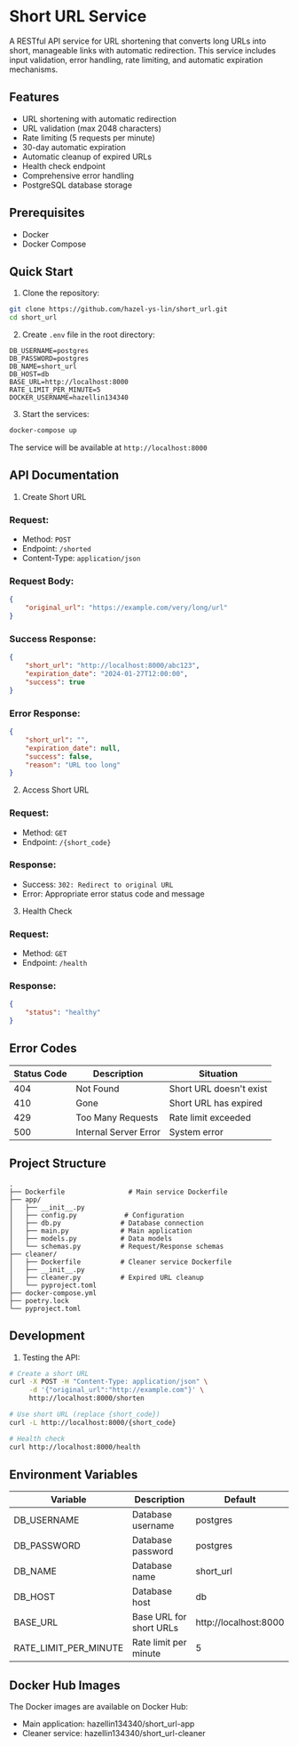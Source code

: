# Short URL Service

A RESTful API service for URL shortening that converts long URLs into short, manageable links with automatic redirection. This service includes input validation, error handling, rate limiting, and automatic expiration mechanisms.

## Features

- URL shortening with automatic redirection
- URL validation (max 2048 characters)
- Rate limiting (5 requests per minute)
- 30-day automatic expiration
- Automatic cleanup of expired URLs
- Health check endpoint
- Comprehensive error handling
- PostgreSQL database storage

## Prerequisites

- Docker
- Docker Compose

## Quick Start

1. Clone the repository:
```bash
git clone https://github.com/hazel-ys-lin/short_url.git
cd short_url
```

2. Create `.env` file in the root directory:
```env
DB_USERNAME=postgres
DB_PASSWORD=postgres
DB_NAME=short_url
DB_HOST=db
BASE_URL=http://localhost:8000
RATE_LIMIT_PER_MINUTE=5
DOCKER_USERNAME=hazellin134340
```

3. Start the services:
```bash
docker-compose up
```

The service will be available at `http://localhost:8000`

## API Documentation
1. Create Short URL
### Request:
- Method: `POST`
- Endpoint: `/shorted`
- Content-Type: `application/json`

### Request Body:
```json
{
    "original_url": "https://example.com/very/long/url"
}
```

### Success Response:
```json
{
    "short_url": "http://localhost:8000/abc123",
    "expiration_date": "2024-01-27T12:00:00",
    "success": true
}
```

### Error Response:
```json
{
    "short_url": "",
    "expiration_date": null,
    "success": false,
    "reason": "URL too long"
}
```


2. Access Short URL
### Request:
- Method: `GET`
- Endpoint: `/{short_code}`

### Response:
- Success: `302: Redirect to original URL`
- Error: Appropriate error status code and message

3. Health Check
### Request:
- Method: `GET`
- Endpoint: `/health`

### Response:
```json
{
    "status": "healthy"
}
```

## Error Codes
| Status Code | Description           | Situation               |
| ----------- | --------------------- | ----------------------- |
| 404         | Not Found             | Short URL doesn't exist |
| 410         | Gone                  | Short URL has expired   |
| 429         | Too Many Requests     | Rate limit exceeded     |
| 500         | Internal Server Error | System error            |

## Project Structure
```
.
├── Dockerfile                # Main service Dockerfile
├── app/
│   ├── __init__.py
│   ├── config.py            # Configuration
│   ├── db.py               # Database connection
│   ├── main.py             # Main application
│   ├── models.py           # Data models
│   └── schemas.py          # Request/Response schemas
├── cleaner/
│   ├── Dockerfile          # Cleaner service Dockerfile
│   ├── __init__.py
│   ├── cleaner.py          # Expired URL cleanup
│   └── pyproject.toml
├── docker-compose.yml
├── poetry.lock
└── pyproject.toml
```

## Development
1. Testing the API:
```bash
# Create a short URL
curl -X POST -H "Content-Type: application/json" \
     -d '{"original_url":"http://example.com"}' \
     http://localhost:8000/shorten

# Use short URL (replace {short_code})
curl -L http://localhost:8000/{short_code}

# Health check
curl http://localhost:8000/health
```

## Environment Variables
| Variable              | Description             | Default               |
| --------------------- | ----------------------- | --------------------- |
| DB_USERNAME           | Database username       | postgres              |
| DB_PASSWORD           | Database password       | postgres              |
| DB_NAME               | Database name           | short_url             |
| DB_HOST               | Database host           | db                    |
| BASE_URL              | Base URL for short URLs | http://localhost:8000 |
| RATE_LIMIT_PER_MINUTE | Rate limit per minute   | 5                     |

## Docker Hub Images
The Docker images are available on Docker Hub:
- Main application: hazellin134340/short_url-app
- Cleaner service: hazellin134340/short_url-cleaner